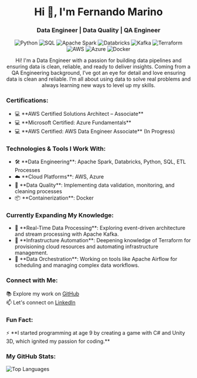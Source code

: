 <h1 align="center">Hi 👋, I'm Fernando Marino</h1>
<h3 align="center">Data Engineer | Data Quality | QA Engineer</h3>

<p align="center">
  <img src="https://img.shields.io/badge/Python-3776AB?style=for-the-badge&logo=python&logoColor=white" alt="Python"/>
  <img src="https://img.shields.io/badge/SQL-4479A1?style=for-the-badge&logo=postgresql&logoColor=white" alt="SQL"/>
  <img src="https://img.shields.io/badge/Spark-E25A1C?style=for-the-badge&logo=apache-spark&logoColor=white" alt="Apache Spark"/>
  <img src="https://img.shields.io/badge/Databricks-FFB900?style=for-the-badge&logo=databricks&logoColor=white" alt="Databricks"/>
  <img src="https://img.shields.io/badge/Kafka-231F20?style=for-the-badge&logo=apache-kafka&logoColor=white" alt="Kafka"/>
  <img src="https://img.shields.io/badge/Terraform-7F5AB6?style=for-the-badge&logo=terraform&logoColor=white" alt="Terraform"/>
  <img src="https://img.shields.io/badge/AWS-FF9900?style=for-the-badge&logo=amazon-aws&logoColor=white" alt="AWS"/>
  <img src="https://img.shields.io/badge/Azure-0089D6?style=for-the-badge&logo=microsoft-azure&logoColor=white" alt="Azure"/>
  <img src="https://img.shields.io/badge/Docker-2496ED?style=for-the-badge&logo=docker&logoColor=white" alt="Docker"/>
</p>

<p align="center">
Hi! I'm a Data Engineer with a passion for building data pipelines and ensuring data is clean, reliable, and ready to deliver insights. Coming from a QA Engineering background, I’ve got an eye for detail and love ensuring data is clean and reliable. I’m all about using data to solve real problems and always learning new ways to level up my skills.
</p>

<h3>Certifications:</h3>
<ul>
  <li>💻 **AWS Certified Solutions Architect – Associate**</li>
  <li>💻 **Microsoft Certified: Azure Fundamentals**</li>
  <li>💻 **AWS Certified: AWS Data Engineer Associate** (In Progress)</li>
</ul>

<h3>Technologies & Tools I Work With:</h3>
<ul>
  <li>🛠️ **Data Engineering**: Apache Spark, Databricks, Python, SQL, ETL Processes</li>
  <li>☁️ **Cloud Platforms**: AWS, Azure</li>
  <li>🔧 **Data Quality**: Implementing data validation, monitoring, and cleaning processes</li>
  <li>📦 **Containerization**: Docker</li>
</ul>

<h3>Currently Expanding My Knowledge:</h3>
<ul>
  <li>🌱 **Real-Time Data Processing**: Exploring event-driven architecture and stream processing with Apache Kafka.</li>
  <li>🌱 **Infrastructure Automation**: Deepening knowledge of Terraform for provisioning cloud resources and automating infrastructure management.</li>
  <li>🌱 **Data Orchestration**: Working on tools like Apache Airflow for scheduling and managing complex data workflows.</li>
</ul>

<h3>Connect with Me:</h3>
<p>
  📚 Explore my work on <a href="https://github.com/fermarino">GitHub</a><br>
  📫 Let's connect on <a href="https://linkedin.com/in/ferrmarino/">LinkedIn</a>
</p>

<h3>Fun Fact:</h3>
<p>
  ⚡ **I started programming at age 9 by creating a game with C# and Unity 3D, which ignited my passion for coding.**
</p>

<h3>My GitHub Stats:</h3>
<p>
  <img src="https://github-readme-stats.vercel.app/api/top-langs?username=fermarino&show_icons=true&locale=en&layout=compact" alt="Top Languages"/>
</p>

